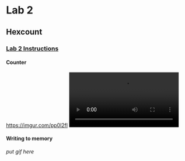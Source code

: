 # Lab 2

## Hexcount

### [Lab 2 Instructions](https://github.com/kevinwlu/dsd/tree/master/Nexys-A7/Lab-2)

#### Counter
https://imgur.com/pp0l2fl
![IMG_1249.mov](https://github.com/Jonathan-Cho/CPE-487/blob/main/Lab2/IMG_1249.mov)


#### Writing to memory
*put gif here*
